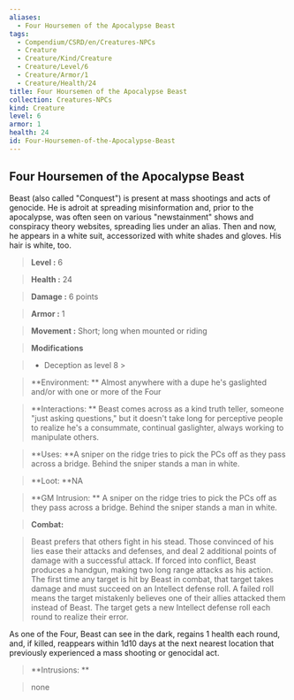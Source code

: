 ```yaml
---
aliases:
  - Four Hoursemen of the Apocalypse Beast
tags:
  - Compendium/CSRD/en/Creatures-NPCs
  - Creature
  - Creature/Kind/Creature
  - Creature/Level/6
  - Creature/Armor/1
  - Creature/Health/24
title: Four Hoursemen of the Apocalypse Beast
collection: Creatures-NPCs
kind: Creature
level: 6
armor: 1
health: 24
id: Four-Hoursemen-of-the-Apocalypse-Beast
---
```

## Four Hoursemen of the Apocalypse Beast    
Beast (also called "Conquest") is present at mass shootings and acts of genocide. He is adroit at spreading misinformation and, prior to the apocalypse, was often seen on various "newstainment" shows and conspiracy theory websites, spreading lies under an alias. Then and now, he appears in a white suit, accessorized with white shades and gloves. His hair is white, too.    
  
    
> **Level :** 6    
> **Health :** 24    
> **Damage :** 6 points    
> **Armor :** 1    
> **Movement :** Short; long when mounted or riding    
> **Modifications**    
>- Deception as level 8 >  
>    
> **Environment: ** Almost anywhere with a dupe he's gaslighted and/or with one or more of the Four    
> **Interactions: ** Beast comes across as a kind truth teller, someone "just asking questions," but it doesn't take long for perceptive people to realize he's a consummate, continual gaslighter, always working to manipulate others.    
> **Uses: **A sniper on the ridge tries to pick the PCs off as they pass across a bridge. Behind the sniper stands a man in white.    
> **Loot: **NA    
> **GM Intrusion: ** A sniper on the ridge tries to pick the PCs off as they pass across a bridge. Behind the sniper stands a man in white.    
  
> **Combat:**   
> Beast prefers that others fight in his stead. Those convinced of his lies ease their attacks and defenses, and deal 2 additional points of damage with a successful attack. If forced into conflict, Beast produces a handgun, making two long range attacks as his action. The first time any target is hit by Beast in combat, that target takes damage and must succeed on an Intellect defense roll. A failed roll means the target mistakenly believes one of their allies attacked them instead of Beast. The target gets a new Intellect defense roll each round to realize their error.   
As one of the Four, Beast can see in the dark, regains 1 health each round, and, if killed, reappears within 1d10 days at the next nearest location that previously experienced a mass shooting or genocidal act.    
    
  
> **Intrusions: **   
> none    
